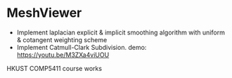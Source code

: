 # MeshViewer

* Implement laplacian explicit & implicit smoothing algorithm with uniform & cotangent weighting scheme
* Implement Catmull-Clark Subdivision. demo: https://youtu.be/M3ZXa4viUOU

HKUST COMP5411 course works
